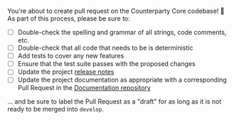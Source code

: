 You're about to create pull request on the Counterparty Core codebase! 🎉 As part of this process, please be sure to:

* [ ] Double-check the spelling and grammar of all strings, code comments, etc.
* [ ] Double-check that all code that needs to be is deterministic
* [ ] Add tests to cover any new features
* [ ] Ensure that the test suite passes with the proposed changes
* [ ] Update the project [release notes](release-notes/)
* [ ] Update the project documentation as appropriate with a corresponding Pull Request in the [Documentation repository](https://github.com/CounterpartyXCP/Documentation)

... and be sure to label the Pull Request as a "draft" for as long as it is not ready to be merged into `develop`.
